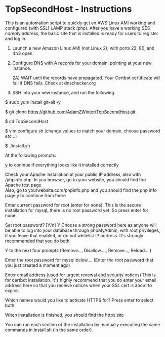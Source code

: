 # TopSecondHost  - Instructions

This is an automation script to quickly get an AWS Linux AMI working and configured (with SSL) LAMP stack (php).
After you have a working SES noreply address, the basic site that is installed is ready for users to register and log in.

1)  Launch a new Amazon Linux AMI (not Linux 2), with ports 22, 80, and 443 open.  

2)  Configure DNS with A records for your domain, pointing at your new instance.

    2A)  WAIT until the records have propagated.  Your Certbot certificate will fail if DNS fails.  Check at dnschecker.org

3)  SSH into your new instance, and run the following:

$ sudo yum install git-all -y

$ git clone https://github.com/AdamZWinter/TopSecondHost.git

$ cd TopSecondHost

$ vim configure.sh   (change values to match your domain, choose password etc...)

$ ./install.sh

At the following prompts:

y to coninue if everything looks like it installed correctly

Check your Apache installation at your public IP address, also with /phpinfo.php: 
In you browser, go to your website, you should find the Apache test page.  
Also, go to yourwebsite.com/phpinfo.php and you should find the php info page
y to continue from there

Enter current password for root (enter for none):
This is the secure installation for mysql, there is no root password yet.  So press enter for none.

Set root password? [Y/n]  Y
Choose a strong password here as anyone will be able to log into your database through phpMyAdmin, with root privileges, if you leave that enabled, or do not whitelist IP address.  It's strongly recommended that you do both.

Y to the next four prompts (Remove..., Disallow...., Remove..., Reload....)

Enter the root password for mysql below....  (Enter the root password that you just created a moment ago)

Enter email address (used for urgent renewal and security notices)
This is for certbot installation.  It's highly recommend that you do enter your email address here so that you receive notices when your SSL cert is about to expire.

Which names would you like to activate HTTPS for?
Press enter to select both.


When installation is finished, you should find the https site 
 

You can run each section of the installation by manually executing the same commands in install.sh (in the same order).

